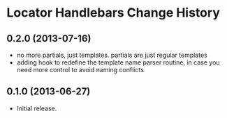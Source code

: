 Locator Handlebars Change History
=================================

0.2.0 (2013-07-16)
------------------

* no more partials, just templates. partials are just regular templates
* adding hook to redefine the template name parser routine, in case you need more control to avoid naming conflicts

0.1.0 (2013-06-27)
------------------

* Initial release.
